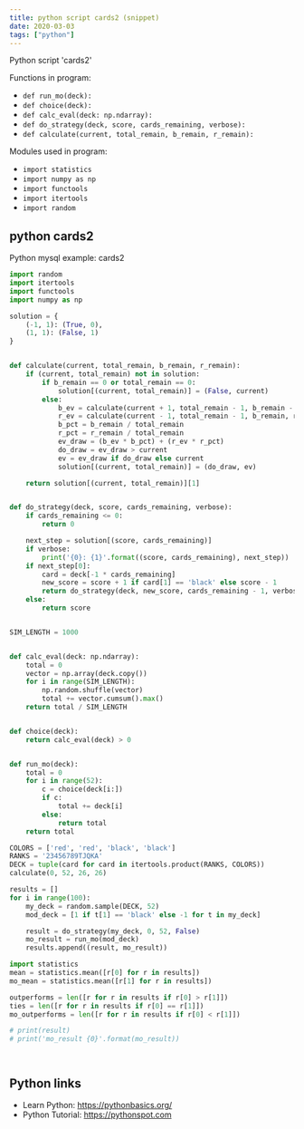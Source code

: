 ```yaml
---
title: python script cards2 (snippet)
date: 2020-03-03
tags: ["python"]
---
```

Python script 'cards2'

Functions in program: 
* `def run_mo(deck):`
* `def choice(deck):`
* `def calc_eval(deck: np.ndarray):`
* `def do_strategy(deck, score, cards_remaining, verbose):`
* `def calculate(current, total_remain, b_remain, r_remain):`

Modules used in program: 
* `import statistics`
* `import numpy as np`
* `import functools`
* `import itertools`
* `import random`

## python cards2

Python mysql example: cards2

```python
import random
import itertools
import functools
import numpy as np

solution = {
    (-1, 1): (True, 0),
    (1, 1): (False, 1)
}


def calculate(current, total_remain, b_remain, r_remain):
    if (current, total_remain) not in solution:
        if b_remain == 0 or total_remain == 0:
            solution[(current, total_remain)] = (False, current)
        else:
            b_ev = calculate(current + 1, total_remain - 1, b_remain - 1, r_remain)
            r_ev = calculate(current - 1, total_remain - 1, b_remain, r_remain - 1)
            b_pct = b_remain / total_remain
            r_pct = r_remain / total_remain
            ev_draw = (b_ev * b_pct) + (r_ev * r_pct)
            do_draw = ev_draw > current
            ev = ev_draw if do_draw else current
            solution[(current, total_remain)] = (do_draw, ev)

    return solution[(current, total_remain)][1]


def do_strategy(deck, score, cards_remaining, verbose):
    if cards_remaining <= 0:
        return 0

    next_step = solution[(score, cards_remaining)]
    if verbose:
        print('{0}: {1}'.format((score, cards_remaining), next_step))
    if next_step[0]:
        card = deck[-1 * cards_remaining]
        new_score = score + 1 if card[1] == 'black' else score - 1
        return do_strategy(deck, new_score, cards_remaining - 1, verbose)
    else:
        return score


SIM_LENGTH = 1000


def calc_eval(deck: np.ndarray):
    total = 0
    vector = np.array(deck.copy())
    for i in range(SIM_LENGTH):
        np.random.shuffle(vector)
        total += vector.cumsum().max()
    return total / SIM_LENGTH


def choice(deck):
    return calc_eval(deck) > 0


def run_mo(deck):
    total = 0
    for i in range(52):
        c = choice(deck[i:])
        if c:
            total += deck[i]
        else:
            return total
    return total

COLORS = ['red', 'red', 'black', 'black']
RANKS = '23456789TJQKA'
DECK = tuple(card for card in itertools.product(RANKS, COLORS))
calculate(0, 52, 26, 26)

results = []
for i in range(100):
    my_deck = random.sample(DECK, 52)
    mod_deck = [1 if t[1] == 'black' else -1 for t in my_deck]

    result = do_strategy(my_deck, 0, 52, False)
    mo_result = run_mo(mod_deck)
    results.append((result, mo_result))

import statistics
mean = statistics.mean([r[0] for r in results])
mo_mean = statistics.mean([r[1] for r in results])

outperforms = len([r for r in results if r[0] > r[1]])
ties = len([r for r in results if r[0] == r[1]])
mo_outperforms = len([r for r in results if r[0] < r[1]])

# print(result)
# print('mo_result {0}'.format(mo_result))




```

## Python links

- Learn Python: https://pythonbasics.org/
- Python Tutorial: https://pythonspot.com
